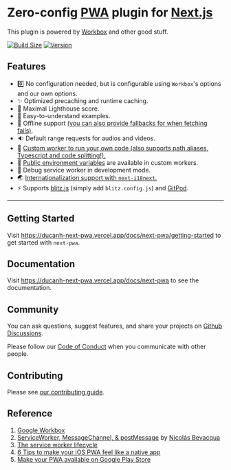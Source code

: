 # Zero-config [PWA](https://web.dev/learn/pwa/) plugin for [Next.js](https://nextjs.org/)

This plugin is powered by [Workbox](https://developer.chrome.com/docs/workbox/) and other good stuff.

[![Build Size](https://img.shields.io/bundlephobia/minzip/@ducanh2912/next-pwa?label=Bundle%20size&style=flat&color=success)](https://bundlephobia.com/result?p=@ducanh2912/next-pwa)
[![Version](https://img.shields.io/npm/v/@ducanh2912/next-pwa?style=flat&color=success)](https://www.npmjs.com/package/@ducanh2912/next-pwa)

## Features

- 0️⃣ No configuration needed, but is configurable using `Workbox`'s options and our own options.
- ✨ Optimized precaching and runtime caching.
- 💯 Maximal Lighthouse score.
- 🎈 Easy-to-understand examples.
- 📴 Offline support [(you can also provide fallbacks for when fetching fails)](/examples/offline-fallback-v2).
- 🔉 Default range requests for audios and videos.
- 📐 [Custom worker to run your own code (also supports path aliases, Typescript and code splitting!).](/examples/custom-worker)
- 📜 [Public environment variables](https://nextjs.org/docs/app/building-your-application/configuring/environment-variables) are available in custom workers.
- 🐞 Debug service worker in development mode.
- 🌏 [Internationalization support with `next-i18next`.](/examples/next-i18next)
- ⚡ Supports [blitz.js](https://blitzjs.com/) (simply add `blitz.config.js`) and [GitPod](https://gitpod.io/#https://github.com/DuCanhGH/next-pwa/).

---

## Getting Started

Visit https://ducanh-next-pwa.vercel.app/docs/next-pwa/getting-started to get started with `next-pwa`.

## Documentation

Visit https://ducanh-next-pwa.vercel.app/docs/next-pwa to see the documentation.

## Community

You can ask questions, suggest features, and share your projects on [Github Discussions](https://github.com/DuCanhGH/next-pwa/discussions).

Please follow our [Code of Conduct](/CODE_OF_CONDUCT.md) when you communicate with other people.

## Contributing

Please see [our contributing guide](/CONTRIBUTING.md).

## Reference

1. [Google Workbox](https://developer.chrome.com/docs/workbox/what-is-workbox/)
2. [ServiceWorker, MessageChannel, & postMessage](https://ponyfoo.com/articles/serviceworker-messagechannel-postmessage) by [Nicolás Bevacqua](https://ponyfoo.com/contributors/ponyfoo)
3. [The service worker lifecycle](https://developers.google.com/web/fundamentals/primers/service-workers/lifecycle)
4. [6 Tips to make your iOS PWA feel like a native app](https://www.netguru.com/codestories/pwa-ios)
5. [Make your PWA available on Google Play Store](https://www.netguru.com/codestories/make-your-pwa-available-on-google-play-store)
